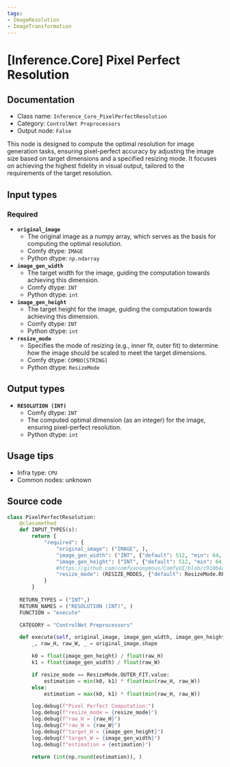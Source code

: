 ```yaml
---
tags:
- ImageResolution
- ImageTransformation
---
```


# [Inference.Core] Pixel Perfect Resolution
## Documentation
- Class name: `Inference_Core_PixelPerfectResolution`
- Category: `ControlNet Preprocessors`
- Output node: `False`

This node is designed to compute the optimal resolution for image generation tasks, ensuring pixel-perfect accuracy by adjusting the image size based on target dimensions and a specified resizing mode. It focuses on achieving the highest fidelity in visual output, tailored to the requirements of the target resolution.
## Input types
### Required
- **`original_image`**
    - The original image as a numpy array, which serves as the basis for computing the optimal resolution.
    - Comfy dtype: `IMAGE`
    - Python dtype: `np.ndarray`
- **`image_gen_width`**
    - The target width for the image, guiding the computation towards achieving this dimension.
    - Comfy dtype: `INT`
    - Python dtype: `int`
- **`image_gen_height`**
    - The target height for the image, guiding the computation towards achieving this dimension.
    - Comfy dtype: `INT`
    - Python dtype: `int`
- **`resize_mode`**
    - Specifies the mode of resizing (e.g., inner fit, outer fit) to determine how the image should be scaled to meet the target dimensions.
    - Comfy dtype: `COMBO[STRING]`
    - Python dtype: `ResizeMode`
## Output types
- **`RESOLUTION (INT)`**
    - Comfy dtype: `INT`
    - The computed optimal dimension (as an integer) for the image, ensuring pixel-perfect resolution.
    - Python dtype: `int`
## Usage tips
- Infra type: `CPU`
- Common nodes: unknown


## Source code
```python
class PixelPerfectResolution:
    @classmethod
    def INPUT_TYPES(s):
        return {
            "required": {
                "original_image": ("IMAGE", ),
                "image_gen_width": ("INT", {"default": 512, "min": 64, "max": MAX_IMAGEGEN_RESOLUTION, "step": 8}),
                "image_gen_height": ("INT", {"default": 512, "min": 64, "max": MAX_IMAGEGEN_RESOLUTION, "step": 8}),
                #https://github.com/comfyanonymous/ComfyUI/blob/c910b4a01ca58b04e5d4ab4c747680b996ada02b/nodes.py#L854
                "resize_mode": (RESIZE_MODES, {"default": ResizeMode.RESIZE.value})
            }
        }
    
    RETURN_TYPES = ("INT",)
    RETURN_NAMES = ("RESOLUTION (INT)", )
    FUNCTION = "execute"

    CATEGORY = "ControlNet Preprocessors"

    def execute(self, original_image, image_gen_width, image_gen_height, resize_mode):
        _, raw_H, raw_W, _ = original_image.shape

        k0 = float(image_gen_height) / float(raw_H)
        k1 = float(image_gen_width) / float(raw_W)

        if resize_mode == ResizeMode.OUTER_FIT.value:
            estimation = min(k0, k1) * float(min(raw_H, raw_W))
        else:
            estimation = max(k0, k1) * float(min(raw_H, raw_W))

        log.debug(f"Pixel Perfect Computation:")
        log.debug(f"resize_mode = {resize_mode}")
        log.debug(f"raw_H = {raw_H}")
        log.debug(f"raw_W = {raw_W}")
        log.debug(f"target_H = {image_gen_height}")
        log.debug(f"target_W = {image_gen_width}")
        log.debug(f"estimation = {estimation}")

        return (int(np.round(estimation)), )

```
